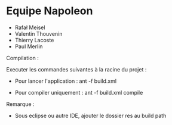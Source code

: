 # Equipe Napoleon

- Rafał Meisel
- Valentin Thouvenin
- Thierry Lacoste
- Paul Merlin

Compilation :

Executer les commandes suivantes à la racine du projet : 

- Pour lancer l'application : ant -f build.xml

- Pour compiler uniquement : ant -f build.xml compile

Remarque :

- Sous eclipse ou autre IDE, ajouter le dossier res au build path

